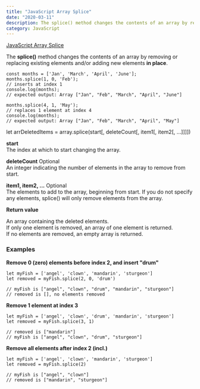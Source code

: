 ```yaml
---
title: "JavaScript Array Splice"
date: "2020-03-11"
description: The splice() method changes the contents of an array by removing or replacing existing elements and/or adding new elements in place.
category: JavaScript
---
```


[JavaScript Array Splice](https://developer.mozilla.org/en-US/docs/Web/JavaScript/Reference/Global_Objects/Array/splice)

The **splice()** method changes the contents of an array by removing or replacing existing elements and/or adding new elements **in place**.
```
const months = ['Jan', 'March', 'April', 'June'];
months.splice(1, 0, 'Feb');
// inserts at index 1
console.log(months);
// expected output: Array ["Jan", "Feb", "March", "April", "June"]

months.splice(4, 1, 'May');
// replaces 1 element at index 4
console.log(months);
// expected output: Array ["Jan", "Feb", "March", "April", "May"]
```

let arrDeletedItems = array.splice(start[, deleteCount[, item1[, item2[, ...]]]])

**start**   
The index at which to start changing the array.

**deleteCount** Optional       
An integer indicating the number of elements in the array to remove from start.

**item1, item2, ...** Optional       
The elements to add to the array, beginning from start. If you do not specify any elements, splice() will only remove elements from the array.

**Return value**

An array containing the deleted elements.     
If only one element is removed, an array of one element is returned.    
If no elements are removed, an empty array is returned.     

### Examples

**Remove 0 (zero) elements before index 2, and insert "drum"**
```
let myFish = ['angel', 'clown', 'mandarin', 'sturgeon']
let removed = myFish.splice(2, 0, 'drum')

// myFish is ["angel", "clown", "drum", "mandarin", "sturgeon"] 
// removed is [], no elements removed
```
**Remove 1 element at index 3**
```
let myFish = ['angel', 'clown', 'drum', 'mandarin', 'sturgeon']
let removed = myFish.splice(3, 1)

// removed is ["mandarin"]
// myFish is ["angel", "clown", "drum", "sturgeon"] 
```
**Remove all elements after index 2 (incl.)**
```
let myFish = ['angel', 'clown', 'mandarin', 'sturgeon']
let removed = myFish.splice(2)

// myFish is ["angel", "clown"]
// removed is ["mandarin", "sturgeon"]
```